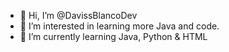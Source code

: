 - 👋 Hi, I’m @DavissBlancoDev
- 👀 I’m interested in learning more Java and code.
- 🌱 I’m currently learning Java, Python & HTML

<!---
DavissBlancoDev/DavissBlancoDev is a ✨ special ✨ repository because its `README.md` (this file) appears on your GitHub profile.
You can click the Preview link to take a look at your changes.
--->

